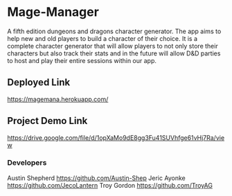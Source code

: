 # Mage-Manager
A fifth edition dungeons and dragons character generator. The app aims to help new and old players to build a character of their choice. It is a complete character generator that will allow players to not only store their characters but also track their stats and in the future will allow D&D parties to host and play their entire sessions within our app.

## Deployed Link
https://magemana.herokuapp.com/

## Project Demo Link
https://drive.google.com/file/d/1opXaMo9dE8gg3Fu41SUVhfge61vHj7Ra/view

### Developers
Austin Shepherd https://github.com/Austin-Shep
Jeric Ayonke https://github.com/JecoLantern
Troy Gordon https://github.com/TroyAG
